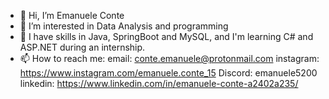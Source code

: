 - 👋 Hi, I’m Emanuele Conte
- 👀 I’m interested in Data Analysis and programming
- 🌱 I have skills in Java, SpringBoot and MySQL, and I'm learning C# and ASP.NET during an internship.
- 📫 How to reach me:
    email: conte.emanuele@protonmail.com
    instagram: https://www.instagram.com/emanuele.conte_15
    Discord: emanuele5200
    linkedin: https://www.linkedin.com/in/emanuele-conte-a2402a235/